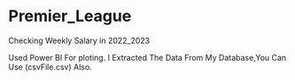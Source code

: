 # Premier_League
Checking Weekly Salary in 2022_2023

Used Power BI For ploting.
I Extracted The Data From My Database,You Can Use (csvFile.csv) Also.
